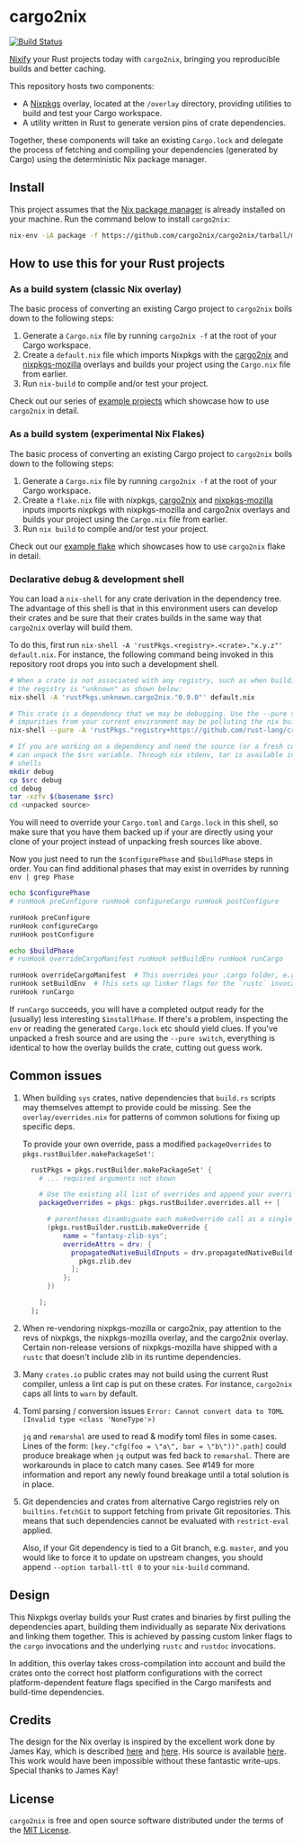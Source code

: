 # cargo2nix

[![Build Status][build-badge]][build-url]

[build-badge]: https://circleci.com/gh/cargo2nix/cargo2nix.svg?style=shield
[build-url]: https://circleci.com/gh/cargo2nix/cargo2nix

[Nixify](https://nixos.org/nix) your Rust projects today with `cargo2nix`,
bringing you reproducible builds and better caching.

This repository hosts two components:

- A [Nixpkgs](https://github.com/NixOS/nixpkgs) overlay, located at the `/overlay`
  directory, providing utilities to build and test your Cargo workspace.
- A utility written in Rust to generate version pins of crate dependencies.

Together, these components will take an existing `Cargo.lock` and delegate the
process of fetching and compiling your dependencies (generated by Cargo) using
the deterministic Nix package manager.

## Install

This project assumes that the [Nix package manager](https://nixos.org/nix) is
already installed on your machine. Run the command below to install `cargo2nix`:

```bash
nix-env -iA package -f https://github.com/cargo2nix/cargo2nix/tarball/master
```

## How to use this for your Rust projects

### As a build system (classic Nix overlay)

The basic process of converting an existing Cargo project to `cargo2nix` boils
down to the following steps:

1. Generate a `Cargo.nix` file by running `cargo2nix -f` at the root of your
   Cargo workspace.
2. Create a `default.nix` file which imports Nixpkgs with the [cargo2nix] and
   [nixpkgs-mozilla] overlays and builds your project using the `Cargo.nix` file
   from earlier.
3. Run `nix-build` to compile and/or test your project.

[nixpkgs-mozilla]: https://github.com/mozilla/nixpkgs-mozilla#rust-overlay
[cargo2nix]: ./overlay

Check out our series of [example projects](./examples) which showcase how to use
`cargo2nix` in detail.

### As a build system (experimental Nix Flakes)

The basic process of converting an existing Cargo project to `cargo2nix` boils
down to the following steps:

1. Generate a `Cargo.nix` file by running `cargo2nix -f` at the root of your
   Cargo workspace.
2. Create a `flake.nix` file with nixpkgs, [cargo2nix] and [nixpkgs-mozilla] inputs
   imports nixpkgs with nixpkgs-mozilla and cargo2nix overlays and builds your project using the `Cargo.nix` file
   from earlier.
3. Run `nix build` to compile and/or test your project.

[nixpkgs-mozilla]: https://github.com/mozilla/nixpkgs-mozilla#rust-overlay
[cargo2nix]: ./flake.nix

Check out our [example flake](./examples-flakes/1-hello-world) which showcases how to use
`cargo2nix` flake in detail.

### Declarative debug & development shell

You can load a `nix-shell` for any crate derivation in the dependency tree. The
advantage of this shell is that in this environment users can develop their
crates and be sure that their crates builds in the same way that `cargo2nix`
overlay will build them.

To do this, first run `nix-shell -A 'rustPkgs.<registry>.<crate>."x.y.z"' default.nix`. For instance, the following command being invoked in this
repository root drops you into such a development shell.

```bash
# When a crate is not associated with any registry, such as when building locally,
# the registry is "unknown" as shown below:
nix-shell -A 'rustPkgs.unknown.cargo2nix."0.9.0"' default.nix

# This crate is a dependency that we may be debugging. Use the --pure switch if
# impurities from your current environment may be polluting the nix build:
nix-shell --pure -A 'rustPkgs."registry+https://github.com/rust-lang/crates.io-index".openssl."0.10.30"' default.nix

# If you are working on a dependency and need the source (or a fresh copy) you
# can unpack the $src variable. Through nix stdenv, tar is available in pure
# shells
mkdir debug
cp $src debug
cd debug
tar -xzfv $(basename $src)
cd <unpacked source>
```

You will need to override your `Cargo.toml` and `Cargo.lock` in this shell, so
make sure that you have them backed up if your are directly using your clone of
your project instead of unpacking fresh sources like above.

Now you just need to run the `$configurePhase` and `$buildPhase` steps in order.
You can find additional phases that may exist in overrides by running `env | grep Phase`

```bash
echo $configurePhase
# runHook preConfigure runHook configureCargo runHook postConfigure

runHook preConfigure
runHook configureCargo
runHook postConfigure

echo $buildPhase
# runHook overrideCargoManifest runHook setBuildEnv runHook runCargo

runHook overrideCargoManifest  # This overrides your .cargo folder, e.g. for setting cross-compilers
runHook setBuildEnv  # This sets up linker flags for the `rustc` invocations
runHook runCargo
```

If `runCargo` succeeds, you will have a completed output ready for the (usually)
less interesting `$installPhase`. If there's a problem, inspecting the `env` or
reading the generated `Cargo.lock` etc should yield clues. If you've unpacked a
fresh source and are using the `--pure switch`, everything is identical to how
the overlay builds the crate, cutting out guess work.

## Common issues

1. When building `sys` crates, native dependencies that `build.rs` scripts may
   themselves attempt to provide could be missing. See the
   `overlay/overrides.nix` for patterns of common solutions for fixing up
   specific deps.

   To provide your own override, pass a modified `packageOverrides` to
   `pkgs.rustBuilder.makePackageSet'`:

   ```nix
     rustPkgs = pkgs.rustBuilder.makePackageSet' {
       # ... required arguments not shown

       # Use the existing all list of overrides and append your override
       packageOverrides = pkgs: pkgs.rustBuilder.overrides.all ++ [

         # parentheses disambiguate each makeOverride call as a single list element
         (pkgs.rustBuilder.rustLib.makeOverride {
             name = "fantasy-zlib-sys";
             overrideAttrs = drv: {
               propagatedNativeBuildInputs = drv.propagatedNativeBuildInputs or [ ] ++ [
                 pkgs.zlib.dev
               ];
             };
         })

       ];
     };
   ```

1. When re-vendoring nixpkgs-mozilla or cargo2nix, pay attention to the revs of
   nixpkgs, the nixpkgs-mozilla overlay, and the cargo2nix overlay. Certain
   non-release versions of nixpkgs-mozilla have shipped with a `rustc` that
   doesn't include zlib in its runtime dependencies.
1. Many `crates.io` public crates may not build using the current Rust compiler,
   unless a lint cap is put on these crates. For instance, `cargo2nix` caps all
   lints to `warn` by default.

1. Toml parsing / conversion issues `Error: Cannot convert data to TOML (Invalid type <class 'NoneType'>)`

   `jq` and `remarshal` are used to read & modify toml files in some
   cases. Lines of the form: `[key."cfg(foo = \"a\", bar = \"b\"))".path]`
   could produce breakage when `jq` output was fed back to `remarshal`. There
   are workarounds in place to catch many cases. See #149 for more information
   and report any newly found breakage until a total solution is in place.

1. Git dependencies and crates from alternative Cargo registries rely on
   `builtins.fetchGit` to support fetching from private Git repositories. This
   means that such dependencies cannot be evaluated with `restrict-eval`
   applied.

   Also, if your Git dependency is tied to a Git branch, e.g. `master`, and you
   would like to force it to update on upstream changes, you should append
   `--option tarball-ttl 0` to your `nix-build` command.

## Design

This Nixpkgs overlay builds your Rust crates and binaries by first pulling the
dependencies apart, building them individually as separate Nix derivations and
linking them together. This is achieved by passing custom linker flags to the
`cargo` invocations and the underlying `rustc` and `rustdoc` invocations.

In addition, this overlay takes cross-compilation into account and build the
crates onto the correct host platform configurations with the correct
platform-dependent feature flags specified in the Cargo manifests and build-time
dependencies.

## Credits

The design for the Nix overlay is inspired by the excellent work done by James
Kay, which is described [here][blog-1] and [here][blog-2]. His source is
available [here][mkrustcrate]. This work would have been impossible without
these fantastic write-ups. Special thanks to James Kay!

[blog-1]: https://www.hadean.com/blog/managing-rust-dependencies-with-nix-part-i
[blog-2]: https://www.hadean.com/blog/managing-rust-dependencies-with-nix-part-ii
[mkrustcrate]: https://github.com/Twey/mkRustCrate

## License

`cargo2nix` is free and open source software distributed under the terms of the
[MIT License](./LICENSE).
